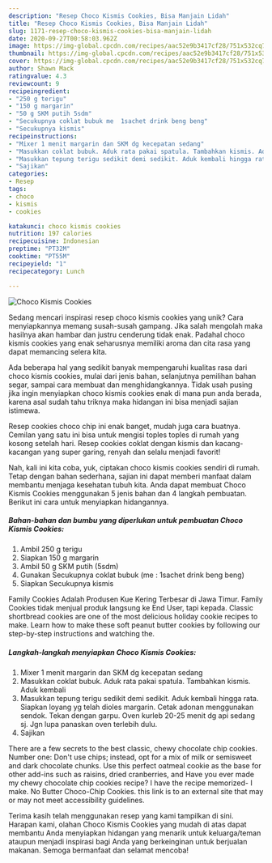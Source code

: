 ```yaml
---
description: "Resep Choco Kismis Cookies, Bisa Manjain Lidah"
title: "Resep Choco Kismis Cookies, Bisa Manjain Lidah"
slug: 1171-resep-choco-kismis-cookies-bisa-manjain-lidah
date: 2020-09-27T00:58:03.962Z
image: https://img-global.cpcdn.com/recipes/aac52e9b3417cf28/751x532cq70/choco-kismis-cookies-foto-resep-utama.jpg
thumbnail: https://img-global.cpcdn.com/recipes/aac52e9b3417cf28/751x532cq70/choco-kismis-cookies-foto-resep-utama.jpg
cover: https://img-global.cpcdn.com/recipes/aac52e9b3417cf28/751x532cq70/choco-kismis-cookies-foto-resep-utama.jpg
author: Shawn Mack
ratingvalue: 4.3
reviewcount: 9
recipeingredient:
- "250 g terigu"
- "150 g margarin"
- "50 g SKM putih 5sdm"
- "Secukupnya coklat bubuk me  1sachet drink beng beng"
- "Secukupnya kismis"
recipeinstructions:
- "Mixer 1 menit margarin dan SKM dg kecepatan sedang"
- "Masukkan coklat bubuk. Aduk rata pakai spatula. Tambahkan kismis. Aduk kembali"
- "Masukkan tepung terigu sedikit demi sedikit. Aduk kembali hingga rata. Siapkan loyang yg telah dioles margarin. Cetak adonan menggunakan sendok. Tekan dengan garpu. Oven kurleb 20-25 menit dg api sedang sj. Jgn lupa panaskan oven terlebih dulu."
- "Sajikan"
categories:
- Resep
tags:
- choco
- kismis
- cookies

katakunci: choco kismis cookies 
nutrition: 197 calories
recipecuisine: Indonesian
preptime: "PT32M"
cooktime: "PT55M"
recipeyield: "1"
recipecategory: Lunch

---
```



![Choco Kismis Cookies](https://img-global.cpcdn.com/recipes/aac52e9b3417cf28/751x532cq70/choco-kismis-cookies-foto-resep-utama.jpg)

Sedang mencari inspirasi resep choco kismis cookies yang unik? Cara menyiapkannya memang susah-susah gampang. Jika salah mengolah maka hasilnya akan hambar dan justru cenderung tidak enak. Padahal choco kismis cookies yang enak seharusnya memiliki aroma dan cita rasa yang dapat memancing selera kita.

Ada beberapa hal yang sedikit banyak mempengaruhi kualitas rasa dari choco kismis cookies, mulai dari jenis bahan, selanjutnya pemilihan bahan segar, sampai cara membuat dan menghidangkannya. Tidak usah pusing jika ingin menyiapkan choco kismis cookies enak di mana pun anda berada, karena asal sudah tahu triknya maka hidangan ini bisa menjadi sajian istimewa.

Resep cookies choco chip ini enak banget, mudah juga cara buatnya. Cemilan yang satu ini bisa untuk mengisi toples toples di rumah yang kosong setelah hari. Resep cookies coklat dengan kismis dan kacang-kacangan yang super garing, renyah dan selalu menjadi favorit!


Nah, kali ini kita coba, yuk, ciptakan choco kismis cookies sendiri di rumah. Tetap dengan bahan sederhana, sajian ini dapat memberi manfaat dalam membantu menjaga kesehatan tubuh kita. Anda dapat membuat Choco Kismis Cookies menggunakan 5 jenis bahan dan 4 langkah pembuatan. Berikut ini cara untuk menyiapkan hidangannya.

<!--inarticleads1-->

##### Bahan-bahan dan bumbu yang diperlukan untuk pembuatan Choco Kismis Cookies:

1. Ambil 250 g terigu
1. Siapkan 150 g margarin
1. Ambil 50 g SKM putih (5sdm)
1. Gunakan Secukupnya coklat bubuk (me : 1sachet drink beng beng)
1. Siapkan Secukupnya kismis


Family Cookies Adalah Produsen Kue Kering Terbesar di Jawa Timur. Family Cookies tidak menjual produk langsung ke End User, tapi kepada. Classic shortbread cookies are one of the most delicious holiday cookie recipes to make. Learn how to make these soft peanut butter cookies by following our step-by-step instructions and watching the. 

<!--inarticleads2-->

##### Langkah-langkah menyiapkan Choco Kismis Cookies:

1. Mixer 1 menit margarin dan SKM dg kecepatan sedang
1. Masukkan coklat bubuk. Aduk rata pakai spatula. Tambahkan kismis. Aduk kembali
1. Masukkan tepung terigu sedikit demi sedikit. Aduk kembali hingga rata. Siapkan loyang yg telah dioles margarin. Cetak adonan menggunakan sendok. Tekan dengan garpu. Oven kurleb 20-25 menit dg api sedang sj. Jgn lupa panaskan oven terlebih dulu.
1. Sajikan


There are a few secrets to the best classic, chewy chocolate chip cookies. Number one: Don&#39;t use chips; instead, opt for a mix of milk or semisweet and dark chocolate chunks. Use this perfect oatmeal cookie as the base for other add-ins such as raisins, dried cranberries, and Have you ever made my chewy chocolate chip cookies recipe? I have the recipe memorized- I make. No Butter Choco-Chip Cookies. this link is to an external site that may or may not meet accessibility guidelines. 

Terima kasih telah menggunakan resep yang kami tampilkan di sini. Harapan kami, olahan Choco Kismis Cookies yang mudah di atas dapat membantu Anda menyiapkan hidangan yang menarik untuk keluarga/teman ataupun menjadi inspirasi bagi Anda yang berkeinginan untuk berjualan makanan. Semoga bermanfaat dan selamat mencoba!
